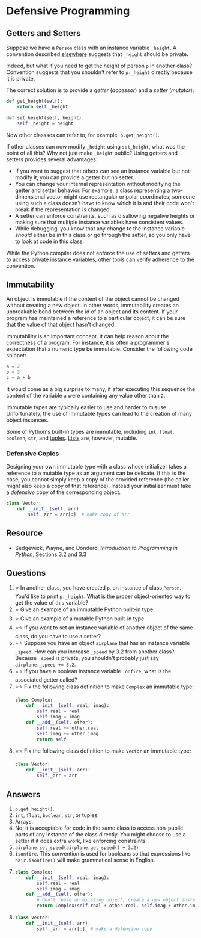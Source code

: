 # Defensive Programming
## Getters and Setters
Suppose we have a `Person` class with an instance variable `_height`. A convention described [elsewhere](names.md) suggests that `_height` should be private.

Indeed, but what if you need to get the height of person `p` in another class? Convention suggests that you shouldn't refer to `p._height` directly because it is private.

The correct solution is to provide a *getter* (*accessor*) and a *setter* (*mutator*):
```python
def get_height(self):
    return self._height

def set_height(self, height):
    self._height = height
```

Now other classses can refer to, for example, `p.get_height()`.

If other classes can now modify `_height` using `set_height`, what was the point of all this? Why not just make `_height` public? Using getters and setters provides several advantages:
- If you want to suggest that others can see an instance variable but not modify it, you can provide a getter but no setter.
- You can change your internal representation without modifying the getter and setter behavior. For example, a class representing a two-dimensional vector might use rectangular or polar coordinates; someone using such a class doesn't have to know which it is and their code won't break if the representation is changed.
- A setter can enforce constraints, such as disallowing negative heights or making sure that multiple instance variables have consistent values.
- While debugging, you know that any change to the instance variable *should* either be in this class or go through the setter, so you only have to look at code in this class.

While the Python compiler does not enforce the use of setters and getters to access private instance variables, other tools can verify adherence to the convention.

## Immutability
An object is immutable if the content of the object cannot be changed without creating a new object. In other words, immutability creates an unbreakable bond between the id of an object and its content. If your program has maintained a reference to a particular object, it can be sure that the value of that object hasn't changed.

Immutability is an important concept. It can help reason about the correctness of a program. For instance, it is often a programmer's expectation that a numeric type be immutable. Consider the following code snippet:
```python
a = 2
b = 3
c = a + b
```

It would come as a big surprise to many, if after executing this sequence the content of the variable `a` were containing any value other than `2`.

Immutable types are typically easier to use and harder to misuse. Unfortunately, the use of immutable types can lead to the creation of many object instances.

Some of Python's built-in types are immutable, including `int`, `float`, `boolean`, `str`, and [tuples](../data_structures/tuples.md). [Lists](../data_structures/lists.md) are, however, mutable.

### Defensive Copies
Designing your own immutable type with a class whose initializer takes a reference to a mutable type as an argument can be delicate. If this is the case, you cannot simply keep a copy of the provided reference (the caller might also keep a copy of that reference). Instead your initializer must take a *defensive* copy of the corresponding object.
```python
class Vector:
    def __init__(self, arr):
        self._arr = arr[:]  # make copy of arr
```

## Resource
- Sedgewick, Wayne, and Dondero, *Introduction to Programming in Python*, Sections [3.2](https://introcs.cs.princeton.edu/python/32class/) and [3.3](https://introcs.cs.princeton.edu/python/33design/)

## Questions
1. :star: In another class, you have created `p`, an instance of class `Person`. You'd like to print `p._height`. What is the proper object-oriented way to get the value of this variable?
1. :star: Give an example of an immutable Python built-in type.
1. :star: Give an example of a mutable Python built-in type.
1. :star::star: If you want to set an instance variable of another object of the same class, do you have to use a setter?
1. :star::star: Suppose you have an object `airplane` that has an instance variable `_speed`. How can you increase `_speed` by 3.2 from another class? Because `_speed` is private, you shouldn't probably just say `airplane._speed += 3.2`.
1. :star::star: If you have a boolean instance variable `_onfire`, what is the associated getter called?
1. :star::star: Fix the following class definition to make `Complex` an immutable type:
    ```python
    class Complex:
        def __init__(self, real, imag):
            self.real = real
            self.imag = imag
        def __add__(self, other):
            self.real += other.real
            self.imag += other.imag
            return self
    ```
1. :star::star: Fix the following class definition to make `Vector` an immutable type:
    ```python
    class Vector:
        def __init__(self, arr):
            self._arr = arr
    ```

## Answers
1. `p.get_height()`.
1. `int`, `float`, `boolean`, `str`, or tuples.
1. Arrays.
1. No; it is acceptable for code in the same class to access non-public parts of any instance of the class directly. You might choose to use a setter if it does extra work, like enforcing constraints.
1. `airplane.set_speed(airplane.get_speed() + 3.2)`
1. `isonfire`. This convention is used for booleans so that expressions like `hair.isonfire()` will make grammatical sense in English.
1.
    ```python
    class Complex:
        def __init__(self, real, imag):
            self.real = real
            self.imag = imag
        def __add__(self, other):
            # don't reuse an existing object; create a new object instead
            return Complex(self.real + other.real, self.imag + other.imag)
    ```
1.
    ```python
    class Vector:
        def __init__(self, arr):
            self._arr = arr[:]  # make a defensive copy
    ```
